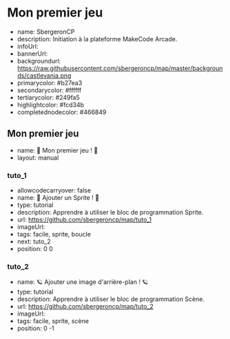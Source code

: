# Mon premier jeu
* name: SbergeronCP
* description: Initiation à la plateforme MakeCode Arcade.
* infoUrl: 
* bannerUrl: 
* backgroundurl: https://raw.githubusercontent.com/sbergeroncp/map/master/backgrounds/castlevania.png
* primarycolor: #b27ea3
* secondarycolor: #ffffff
* tertiarycolor: #249fa5
* highlightcolor: #fcd34b
* completednodecolor: #466849


## Mon premier jeu
* name: 🌠 Mon premier jeu ! 🌠
* layout: manual

### tuto_1
* allowcodecarryover: false
* name: 🚀 Ajouter un Sprite ! 🚀
* type: tutorial
* description: Apprendre à utiliser le bloc de programmation Sprite.
* url: https://github.com/sbergeroncp/map/tuto_1
* imageUrl: 
* tags: facile, sprite, boucle
* next: tuto_2
* position: 0 0

### tuto_2
* name: 🪐 Ajouter une image d'arrière-plan ! 🪐
* type: tutorial
* description: Apprendre à utiliser le bloc de programmation Scène.
* url: https://github.com/sbergeroncp/map/tuto_2
* imageUrl: 
* tags: facile, sprite, scène
* position: 0 -1